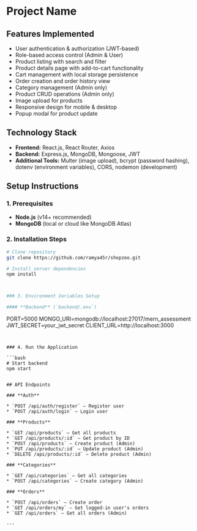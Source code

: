 # Project Name

## Features Implemented

* User authentication & authorization (JWT-based)
* Role-based access control (Admin & User)
* Product listing with search and filter
* Product details page with add-to-cart functionality
* Cart management with local storage persistence
* Order creation and order history view
* Category management (Admin only)
* Product CRUD operations (Admin only)
* Image upload for products
* Responsive design for mobile & desktop
* Popup modal for product update

## Technology Stack

* **Frontend:** React.js, React Router, Axios
* **Backend:** Express.js, MongoDB, Mongoose, JWT
* **Additional Tools:** Multer (image upload), bcrypt (password hashing), dotenv (environment variables), CORS, nodemon (development)

## Setup Instructions

### 1. Prerequisites

* **Node.js** (v14+ recommended)
* **MongoDB** (local or cloud like MongoDB Atlas)

### 2. Installation Steps

```bash
# Clone repository
git clone https://github.com/ramya45r/shopzeo.git

# Install server dependencies
npm install



### 3. Environment Variables Setup

#### **Backend** (`backend/.env`)

```
PORT=5000
MONGO_URI=mongodb://localhost:27017/mern_assessment
JWT_SECRET=your_jwt_secret
CLIENT_URL=http://localhost:3000

```


### 4. Run the Application

```bash
# Start backend
npm start


## API Endpoints

### **Auth**

* `POST /api/auth/register` – Register user
* `POST /api/auth/login` – Login user

### **Products**

* `GET /api/products` – Get all products
* `GET /api/products/:id` – Get product by ID
* `POST /api/products` – Create product (Admin)
* `PUT /api/products/:id` – Update product (Admin)
* `DELETE /api/products/:id` – Delete product (Admin)

### **Categories**

* `GET /api/categories` – Get all categories
* `POST /api/categories` – Create category (Admin)

### **Orders**

* `POST /api/orders` – Create order
* `GET /api/orders/my` – Get logged-in user's orders
* `GET /api/orders` – Get all orders (Admin)

---



